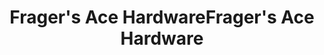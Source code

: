 ---
title: "Frager's Ace HardwareFrager's Ace Hardware"
url: /washington/fragers-ace-hardwarefragers-ace-hardware/
shop: hardware
---